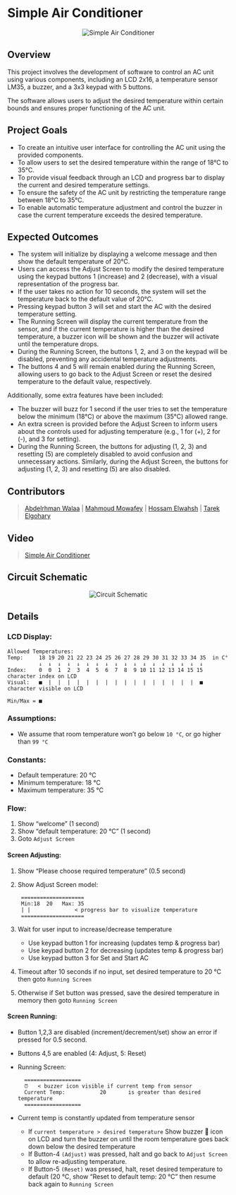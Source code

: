 # Simple Air Conditioner

<p align="center">
  <img src="https://github.com/AbdelrhmanWalaa/Sprints-Automotive_Software_Bootcamp/assets/44446382/890d18cb-2f81-45e1-badd-6622d7512d59" alt="Simple Air Conditioner">
</p>

## Overview

This project involves the development of software to control an AC unit using various components, including an LCD 2x16, a temperature sensor LM35, a buzzer, and a 3x3 keypad with 5 buttons. 

The software allows users to adjust the desired temperature within certain bounds and ensures proper functioning of the AC unit.

## Project Goals

- To create an intuitive user interface for controlling the AC unit using the provided components.
- To allow users to set the desired temperature within the range of 18°C to 35°C.
- To provide visual feedback through an LCD and progress bar to display the current and desired temperature settings.
- To ensure the safety of the AC unit by restricting the temperature range between 18°C to 35°C.
- To enable automatic temperature adjustment and control the buzzer in case the current temperature exceeds the desired temperature.

## Expected Outcomes

- The system will initialize by displaying a welcome message and then show the default temperature of 20°C.
- Users can access the Adjust Screen to modify the desired temperature using the keypad buttons 1 (increase) and 2 (decrease), with a visual representation of the progress bar.
- If the user takes no action for 10 seconds, the system will set the temperature back to the default value of 20°C.
- Pressing keypad button 3 will set and start the AC with the desired temperature setting.
- The Running Screen will display the current temperature from the sensor, and if the current temperature is higher than the desired temperature, a buzzer icon will be shown and the buzzer will activate until the temperature drops.
- During the Running Screen, the buttons 1, 2, and 3 on the keypad will be disabled, preventing any accidental temperature adjustments.
- The buttons 4 and 5 will remain enabled during the Running Screen, allowing users to go back to the Adjust Screen or reset the desired temperature to the default value, respectively.

Additionally, some extra features have been included:

- The buzzer will buzz for 1 second if the user tries to set the temperature below the minimum (18°C) or above the maximum (35°C) allowed range.
- An extra screen is provided before the Adjust Screen to inform users about the controls used for adjusting temperature (e.g., 1 for (+), 2 for (-), and 3 for setting).
- During the Running Screen, the buttons for adjusting (1, 2, 3) and resetting (5) are completely disabled to avoid confusion and unnecessary actions. Similarly, during the Adjust Screen, the buttons for adjusting (1, 2, 3) and resetting (5) are also disabled.

## Contributors

> [Abdelrhman Walaa](https://github.com/AbdelrhmanWalaa) |
> [Mahmoud Mowafey](https://github.com/Mahmoud-Mowafy) |
> [Hossam Elwahsh](https://github.com/HossamElwahsh) |
> [Tarek Elgohary](https://github.com/telgohry)

## Video
> [Simple Air Conditioner](https://drive.google.com/file/d/1ZH06oF34BZV8BQJCRTx4vyjBaZKROIPa/view?usp=sharing)

## Circuit Schematic

<p align="center">
  <img src="https://github.com/AbdelrhmanWalaa/Sprints-Automotive_Software_Bootcamp/assets/44446382/80783184-f8e8-4d76-9d68-98e10aa26614" alt="Circuit Schematic">
</p>

## Details

### LCD Display:

    Allowed Temperatures:
    Temp:     18 19 20 21 22 23 24 25 26 27 28 29 30 31 32 33 34 35  in C°
              ↓  ↓  ↓  ↓  ↓  ↓  ↓  ↓  ↓  ↓  ↓  ↓  ↓  ↓  ↓  ↓  ↓  ↓
    Index:    0  0  1  2  3  4  5  6  7  8  9 10 11 12 13 14 15 15   character index on LCD
    Visual:   ■  |  |  |  |  |  |  |  |  |  |  |  |  |  |  |  |  ■   character visible on LCD

    Min/Max = ■

### Assumptions:

- We assume that room temperature won’t go below `10 °C`, or go higher than `99 °C`

### Constants:

- Default temperature: 20 °C
- Minimum temperature: 18 °C
- Maximum temperature: 35 °C

### Flow:

1. Show “welcome” (1 second)
2. Show “default temperature: 20 °C” (1 second)
3. Goto `Adjust Screen`

#### Screen Adjusting:

1. Show “Please choose required temperature” (0.5 second)
2. Show Adjust Screen model:
 
        ====================
        Min:18  20   Max: 35
        | | 		     < progress bar to visualize temperature
        ====================

3. Wait for user input to increase/decrease temperature
    - Use keypad button 1 for increasing (updates temp & progress bar)
    - Use keypad button 2 for decreasing (updates temp & progress bar)
    - Use keypad button 3 for Set and Start AC
   
4. Timeout after 10 seconds if no input, set desired temperature to 20 °C then goto `Running Screen`
5. Otherwise if Set button was pressed, save the desired temperature in memory then goto `Running Screen`

#### Screen Running:

- Button 1,2,3 are disabled (increment/decrement/set) show an error if pressed for 0.5 second.
- Buttons 4,5 are enabled (4: Adjust, 5: Reset)
- Running Screen:

        ==================
        ⏰   < buzzer icon visible if current temp from sensor
        Current Temp:           20	     is greater than desired temperature
        ==================
  
- Current temp is constantly updated from temperature sensor
  - If `current temperature > desired temperature` Show buzzer 🔔 icon on LCD and turn the buzzer on until the room temperature goes back down below the desired temperature
  - If Button-4 `(Adjust)` was pressed, halt and go back to `Adjust Screen` to allow re-adjusting temperature.
  - If Button-5 `(Reset)` was pressed, halt, reset desired temperature to default (20 °C, show “Reset to default temp: 20 °C” then resume back again to `Running Screen`
